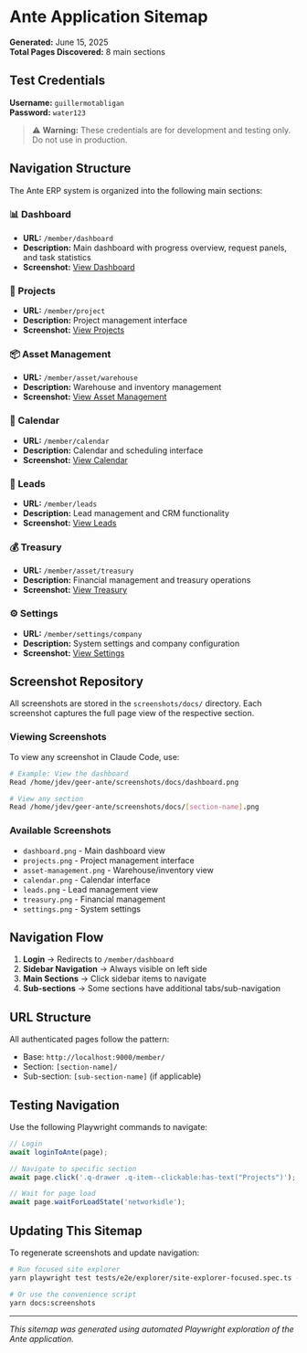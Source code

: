 # Ante Application Sitemap

**Generated:** June 15, 2025  
**Total Pages Discovered:** 8 main sections

## Test Credentials

**Username:** `guillermotabligan`  
**Password:** `water123`

> ⚠️ **Warning:** These credentials are for development and testing only. Do not use in production.

## Navigation Structure

The Ante ERP system is organized into the following main sections:

### 📊 Dashboard
- **URL:** `/member/dashboard`
- **Description:** Main dashboard with progress overview, request panels, and task statistics
- **Screenshot:** [View Dashboard](screenshots/docs/dashboard.png)

### 📁 Projects
- **URL:** `/member/project`
- **Description:** Project management interface
- **Screenshot:** [View Projects](screenshots/docs/projects.png)

### 📦 Asset Management
- **URL:** `/member/asset/warehouse`
- **Description:** Warehouse and inventory management
- **Screenshot:** [View Asset Management](screenshots/docs/asset-management.png)

### 📅 Calendar
- **URL:** `/member/calendar`
- **Description:** Calendar and scheduling interface
- **Screenshot:** [View Calendar](screenshots/docs/calendar.png)

### 📣 Leads
- **URL:** `/member/leads`
- **Description:** Lead management and CRM functionality
- **Screenshot:** [View Leads](screenshots/docs/leads.png)

### 💰 Treasury
- **URL:** `/member/asset/treasury`
- **Description:** Financial management and treasury operations
- **Screenshot:** [View Treasury](screenshots/docs/treasury.png)

### ⚙️ Settings
- **URL:** `/member/settings/company`
- **Description:** System settings and company configuration
- **Screenshot:** [View Settings](screenshots/docs/settings.png)

## Screenshot Repository

All screenshots are stored in the `screenshots/docs/` directory. Each screenshot captures the full page view of the respective section.

### Viewing Screenshots

To view any screenshot in Claude Code, use:
```bash
# Example: View the dashboard
Read /home/jdev/geer-ante/screenshots/docs/dashboard.png

# View any section
Read /home/jdev/geer-ante/screenshots/docs/[section-name].png
```

### Available Screenshots
- `dashboard.png` - Main dashboard view
- `projects.png` - Project management interface
- `asset-management.png` - Warehouse/inventory view
- `calendar.png` - Calendar interface
- `leads.png` - Lead management view
- `treasury.png` - Financial management
- `settings.png` - System settings

## Navigation Flow

1. **Login** → Redirects to `/member/dashboard`
2. **Sidebar Navigation** → Always visible on left side
3. **Main Sections** → Click sidebar items to navigate
4. **Sub-sections** → Some sections have additional tabs/sub-navigation

## URL Structure

All authenticated pages follow the pattern:
- Base: `http://localhost:9000/member/`
- Section: `[section-name]/`
- Sub-section: `[sub-section-name]` (if applicable)

## Testing Navigation

Use the following Playwright commands to navigate:
```typescript
// Login
await loginToAnte(page);

// Navigate to specific section
await page.click('.q-drawer .q-item--clickable:has-text("Projects")');

// Wait for page load
await page.waitForLoadState('networkidle');
```

## Updating This Sitemap

To regenerate screenshots and update navigation:
```bash
# Run focused site explorer
yarn playwright test tests/e2e/explorer/site-explorer-focused.spec.ts --project=chromium

# Or use the convenience script
yarn docs:screenshots
```

---

*This sitemap was generated using automated Playwright exploration of the Ante application.*